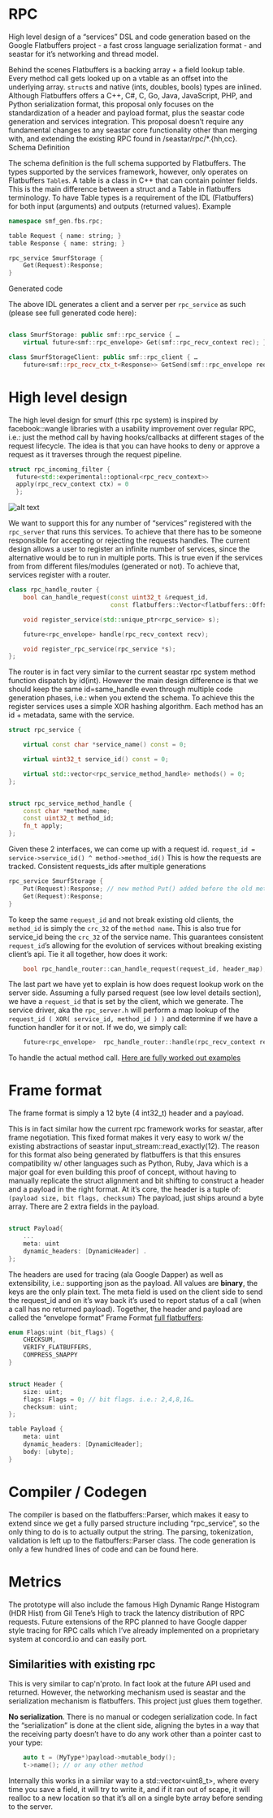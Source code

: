 # RPC

High level design of a “services” DSL and code generation based on the Google
Flatbuffers project - a fast cross language serialization format - and seastar
for it’s networking and thread model.

Behind the scenes Flatbuffers is a backing array + a field lookup table. Every
method call gets looked up on a vtable as an offset into the underlying array.
`struct`s and native (ints, doubles, bools) types are inlined. Although
Flatbuffers offers a C++, C#, C, Go, Java, JavaScript, PHP, and Python
serialization format, this proposal only focuses on the standardization of a
header and payload format, plus the seastar code generation and services
integration. This proposal doesn’t require any fundamental changes to any
seastar core functionality other than merging with, and extending the existing
RPC found in /seastar/rpc/*.{hh,cc}. Schema Definition

The schema definition is the full schema supported by Flatbuffers. The types
supported by the services framework, however, only operates on Flatbuffers
`Table`s. A table is a class in C++ that can contain pointer fields. This is the
main difference between a struct and a Table in flatbuffers terminology. To have
Table types is a requirement of the IDL (Flatbuffers) for both input (arguments)
and outputs (returned values). Example

```cpp
namespace smf_gen.fbs.rpc;

table Request { name: string; }
table Response { name: string; }

rpc_service SmurfStorage {
    Get(Request):Response;
}
```
Generated code

The above IDL generates a client and a server per `rpc_service` as such (please
see full generated code here):

```cpp

class SmurfStorage: public smf::rpc_service { …
    virtual future<smf::rpc_envelope> Get(smf::rpc_recv_context rec); };

class SmurfStorageClient: public smf::rpc_client { …
    future<smf::rpc_recv_ctx_t<Response>> GetSend(smf::rpc_envelope req); };

```

# High level design

The high level design for smurf (this rpc system) is inspired by
facebook::wangle libraries with a usability improvement over regular RPC, i.e.:
just the method call by having hooks/callbacks at different stages of the
request lifecycle. The idea is that you can have hooks to deny or approve a
request as it traverses through the request pipeline.

```cpp
struct rpc_incoming_filter {
  future<std::experimental::optional<rpc_recv_context>>
  apply(rpc_recv_context ctx) = 0
  };
```

![alt text](services.png "Service architecture")


We want to support this for any number of “services” registered with the
`rpc_server` that runs this services. To achieve that there has to be someone
responsible for accepting or rejecting the requests handles. The current design
allows a user to register an infinite number of services, since the alternative
would be to run in multiple ports. This is true even if the services from from
different files/modules (generated or not). To achieve that, services register
with a router.

```cpp
class rpc_handle_router {
    bool can_handle_request(const uint32_t &request_id,
                            const flatbuffers::Vector<flatbuffers::Offset<fbs::rpc::DynamicHeader>>);

    void register_service(std::unique_ptr<rpc_service> s);

    future<rpc_envelope> handle(rpc_recv_context recv);

    void register_rpc_service(rpc_service *s);
};
```


The router is in fact very similar to the current seastar rpc system method function
dispatch by id(int). However the main design difference is that we should keep
the same id=same_handle even through multiple code generation phases, i.e.: when
you extend the schema. To achieve this the register services uses a simple XOR
hashing algorithm. Each method has an id + metadata, same with the service.

```cpp
struct rpc_service {

    virtual const char *service_name() const = 0;

    virtual uint32_t service_id() const = 0;

    virtual std::vector<rpc_service_method_handle> methods() = 0;
};


struct rpc_service_method_handle {
    const char *method_name;
    const uint32_t method_id;
    fn_t apply;
};
```



Given these 2 interfaces, we can come up with a request id.
`request_id = service->service_id() ^ method->method_id()`
This is how the requests are
tracked. Consistent requests_ids after multiple generations

```cpp
rpc_service SmurfStorage {
    Put(Request):Response; // new method Put() added before the old method
    Get(Request):Response;
}
```

To keep the same `request_id` and
not break existing old clients, the `method_id` is simply the `crc_32` of the
`method name`. This is also true for service_id being the `crc_32` of the service
name. This guarantees consistent `request_id`’s allowing for the evolution of
services without breaking existing client’s api. Tie it all together, how does
it work:

```cpp
    bool rpc_handle_router::can_handle_request(request_id, header_map);
```

The last part we have yet to explain is how does request lookup work on
the server side.
Assuming a fully parsed request (see low level details section), we have a
`request_id` that is set by the client, which we generate. The service driver,
aka the `rpc_server.h` will perform a map lookup of the
`request_id ( XOR( service_id, method_id ) )`
and determine if we have a function handler for it or not. If we
do, we simply call:

```cpp
    future<rpc_envelope>  rpc_handle_router::handle(rpc_recv_context recv);
```

To handle the actual method call.
[Here are fully worked out examples]()


# Frame format

The frame format is simply a 12 byte (4 int32_t) header and a payload.

This is in fact similar how the current rpc framework works for seastar,
after frame
negotiation. This fixed format makes it very easy to work w/ the existing
abstractions of seastar input_stream<char>::read_exactly(12). The reason for
this format also being generated by flatbuffers is that this ensures
compatibility w/ other languages such as Python, Ruby, Java which is a major
goal for even building this proof of concept, without having to manually
replicate the struct alignment and bit shifting to construct a header and a
payload in the right format. At it’s core, the header is a tuple of:
`(payload size, bit flags, checksum)`
The payload, just ships around a byte array. There are 2
extra fields in the payload.

```cpp

struct Payload{
    ...
    meta: uint
    dynamic_headers: [DynamicHeader] .
};

```

The headers are used for tracing (ala Google Dapper) as well as extensibility,
i.e.: supporting json as the payload. All values are **binary**, the keys are
the only plain text.
The meta field is used on the client side
to send the request_id and on it’s way back it’s used to report status of a call
(when a call has no returned payload). Together, the header and payload are
called the “envelope format” Frame Format [full flatbuffers]():

```cpp
enum Flags:uint (bit_flags) {
    CHECKSUM,
    VERIFY_FLATBUFFERS,
    COMPRESS_SNAPPY
}


struct Header {
    size: uint;
    flags: Flags = 0; // bit flags. i.e.: 2,4,8,16…
    checksum: uint;
};

table Payload {
    meta: uint
    dynamic_headers: [DynamicHeader];
    body: [ubyte];
}


```

# Compiler / Codegen

The compiler is based on the flatbuffers::Parser, which makes it easy to extend
since we get a fully parsed structure including “rpc_service”, so the only thing
to do is to actually output the string. The parsing, tokenization, validation is
left up to the flatbuffers::Parser class. The code generation is only a few
hundred lines of code and can be found here.

# Metrics

The prototype will also include the
famous High Dynamic Range Histogram (HDR Hist) from Gil Tene’s High to track the
latency distribution of RPC requests. Future extensions of the RPC planned to
have Google dapper style tracing for RPC calls which I’ve already implemented on
a proprietary system at concord.io and can easily port.

## Similarities with existing rpc

This is very similar to cap'n'proto. In fact look at the future API used and
returned. However, the networking mechanism used is seastar and the
serialization mechanism is flatbuffers. This project just glues them together.

**No serialization**. There is no manual or codegen serialization code. In fact the
“serialization” is done at the client side, aligning the bytes in a way that the
receiving party doesn’t have to do any work other than a pointer cast to your
type:

```cpp
    auto t = (MyType*)payload->mutable_body();
    t->name(); // or any other method

```

Internally this works in a similar way to a std::vector<uint8_t>, where
every time you save a field, it will try to write it, and if it ran out of
scape, it will realloc to a new location so that it’s all on a single byte array
before sending to the server.
